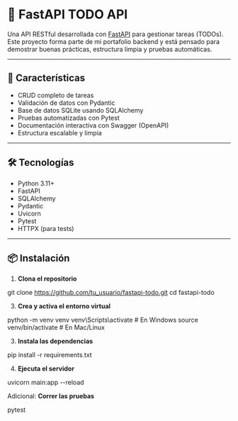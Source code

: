 # 📝 FastAPI TODO API

Una API RESTful desarrollada con [FastAPI](https://fastapi.tiangolo.com/) para gestionar tareas (TODOs). Este proyecto forma parte de mi portafolio backend y está pensado para demostrar buenas prácticas, estructura limpia y pruebas automáticas.

---

## 🚀 Características

- CRUD completo de tareas
- Validación de datos con Pydantic
- Base de datos SQLite usando SQLAlchemy
- Pruebas automatizadas con Pytest
- Documentación interactiva con Swagger (OpenAPI)
- Estructura escalable y limpia

---

## 🛠️ Tecnologías

- Python 3.11+
- FastAPI
- SQLAlchemy
- Pydantic
- Uvicorn
- Pytest
- HTTPX (para tests)

---

## 📦 Instalación

1. **Clona el repositorio**

git clone https://github.com/tu_usuario/fastapi-todo.git
cd fastapi-todo

3. **Crea y activa el entorno virtual**

python -m venv venv
venv\Scripts\activate  # En Windows
source venv/bin/activate  # En Mac/Linux

3. **Instala las dependencias**

pip install -r requirements.txt

4. **Ejecuta el servidor**

uvicorn main:app --reload

Adicional: **Correr las pruebas**

pytest


